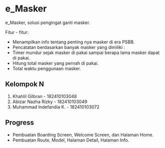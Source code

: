 # e_Masker
e_Masker, solusi pengingat ganti masker.

Fitur - fitur:
- Menampilkan info tentang penting nya masker di era PSBB.
- Pencatatan berdasarkan banyak masker yang dimiliki :
- Timer mundur sejak masker di pakai sampai berapa lama masker dapat di pakai.
- Hitung total masker yang pernah di pakai.
- Total waktu penggunaan masker.

## Kelompok N

1. Khahlil Gilbran         - 182410103048
2. Abizar Nazha Rizky      - 182410103049
3. Muhammad Indefandia K.  - 182410103072

## Progress

- Pembuatan Boarding Screen, Welcome Screen, dan Halaman Home.
- Pembuatan Route, Model, Halaman Detail, Halaman Info.